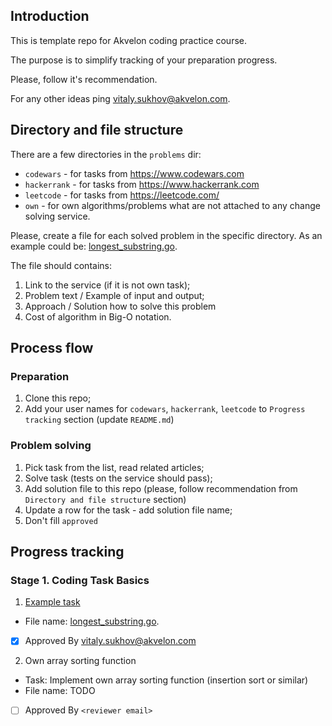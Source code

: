 ## Introduction

This is template repo for Akvelon coding practice  course.

The purpose is to simplify tracking of your preparation progress.

Please, follow it's recommendation.

For any other ideas ping vitaly.sukhov@akvelon.com.

## Directory and file structure

There are a few directories in the `problems` dir:
- `codewars`    - for tasks from https://www.codewars.com
- `hackerrank`  - for tasks from https://www.hackerrank.com
- `leetcode`    - for tasks from https://leetcode.com/
- `own`         - for own algorithms/problems what are not attached to any change solving service.

Please, create a file for each solved problem in the specific directory.
As an example could be: [longest_substring.go](problems/leetcode/longest_substring.go).

The file should contains:
1. Link to the service (if it is not own task);
2. Problem text / Example of input and output;
3. Approach / Solution how to solve this problem 
4. Cost of algorithm in Big-O notation.

## Process flow

### Preparation

1. Clone this repo;
2. Add your user names for `codewars`, `hackerrank`, `leetcode` to `Progress tracking` section (update `README.md`)


### Problem solving

1. Pick task from the list, read related articles;
2. Solve task (tests on the service should pass);
3. Add solution file to this repo (please, follow recommendation from `Directory and file structure` section)
4. Update a row for the task - add solution file name;
5. Don't fill `approved`

## Progress tracking

### Stage 1. Coding Task Basics

1. [Example task](https://leetcode.com/problems/longest-substring-without-repeating-characters/editorial/)

- File name: [longest_substring.go](problems/leetcode/longest_substring.go).
- [X] Approved By vitaly.sukhov@akvelon.com

2. Own array sorting function

- Task: Implement own array sorting function (insertion sort or similar)
- File name: TODO
- [ ] Approved By `<reviewer email>`

